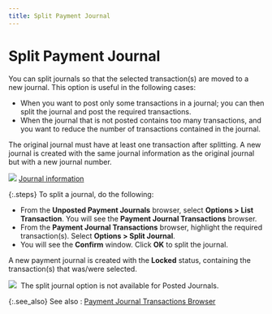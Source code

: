 ```yaml
---
title: Split Payment Journal
---
```


# Split Payment Journal


You can split journals so that the selected transaction(s)  are moved to a new journal. This option is useful in the following cases:

- When you want  to post only some transactions in a journal; you can then split the journal  and post the required transactions.
- When the journal  that is not posted contains too many transactions, and you want to reduce  the number of transactions contained in the journal.



The original journal must have at least one transaction after splitting.  A new journal is created with the same journal information as the original  journal but with a new journal number.


![]({{site.acc_baseurl}}/img/lens.gif) [Journal information]({{site.acc_baseurl}}/vendor-payments-and-refunds/payment-jrnl-dtls/journal-information/journal_information_pmtjrnl.html)


{:.steps}
To split a journal, do the following:

- From the **Unposted Payment Journals** browser, select  **Options &gt; List Transaction**.  You will see the **Payment Journal Transactions** browser.
- From the **Payment Journal Transactions** browser,  highlight the required transaction(s).  Select **Options &gt; Split Journal**.
- You will see  the **Confirm** window. Click **OK** to split the journal.



A new payment journal is created with the **Locked** status, containing the transaction(s)  that was/were selected.


![]({{site.acc_baseurl}}/img/note.gif)  The  split journal option is not available for Posted Journals.


{:.see_also}
See also
: [Payment  Journal Transactions Browser]({{site.acc_baseurl}}/misc/the_payment_journal_transactions_browser.html)
